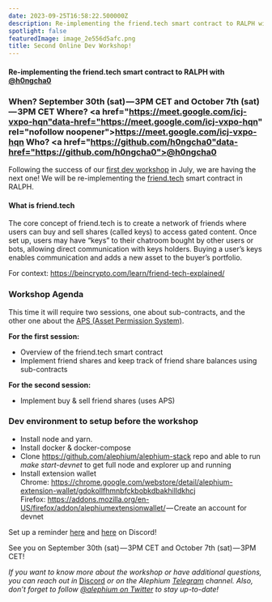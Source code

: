 ```yaml
---
date: 2023-09-25T16:58:22.500000Z
description: Re-implementing the friend.tech smart contract to RALPH with @h0ngcha0
spotlight: false
featuredImage: image_2e556d5afc.png
title: Second Online Dev Workshop!
---
```


#### Re-implementing the friend.tech smart contract to RALPH with <a href="https://github.com/h0ngcha0" data-href="https://github.com/h0ngcha0">@h0ngcha0</a>

### When? September 30th (sat) — 3PM CET and October 7th (sat) — 3PM CET Where? <a href="https://meet.google.com/icj-vxpo-hqn"data-href="https://meet.google.com/icj-vxpo-hqn" rel="nofollow noopener">https://meet.google.com/icj-vxpo-hqn</a> Who? <a href="https://github.com/h0ngcha0"data-href="https://github.com/h0ngcha0">@h0ngcha0</a>

Following the success of our <a href="https://medium.com/@alephium/first-developer-workshop-build-a-token-faucet-a6bb2aa7bf68" data-href="https://medium.com/@alephium/first-developer-workshop-build-a-token-faucet-a6bb2aa7bf68">first dev workshop</a> in July, we are having the next one! We will be re-implementing the <a href="http://friend.tech" data-href="http://friend.tech">friend.tech</a> smart contract in RALPH.

#### What is friend.tech

The core concept of friend.tech is to create a network of friends where users can buy and sell shares (called keys) to access gated content. Once set up, users may have “keys” to their chatroom bought by other users or bots, allowing direct communication with keys holders. Buying a user’s keys enables communication and adds a new asset to the buyer’s portfolio.

For context: <a href="https://beincrypto.com/learn/friend-tech-explained/" data-href="https://beincrypto.com/learn/friend-tech-explained/">https://beincrypto.com/learn/friend-tech-explained/</a>

### Workshop Agenda

This time it will require two sessions, one about sub-contracts, and the other one about the <a href="https://medium.com/@alephium/alephiums-aps-eliminating-evm-token-approval-risks-5407e7e70a33" data-href="https://medium.com/@alephium/alephiums-aps-eliminating-evm-token-approval-risks-5407e7e70a33">APS (Asset Permission System)</a>.

**For the first session:**

- Overview of the friend.tech smart contract
- Implement friend shares and keep track of friend share balances using sub-contracts

**For the second session:**

- Implement buy & sell friend shares (uses APS)

### Dev environment to setup before the workshop

- Install node and yarn.
- Install docker & docker-compose
- Clone <a href="https://github.com/alephium/alephium-stack" data-href="https://github.com/alephium/alephium-stack">https://github.com/alephium/alephium-stack</a> repo and able to run _make start-devnet_ to get full node and explorer up and running
- <span id="7e39">Install extension wallet  
  Chrome: <a href="https://chrome.google.com/webstore/detail/alephium-extension-wallet/gdokollfhmnbfckbobkdbakhilldkhcj" data-href="https://chrome.google.com/webstore/detail/alephium-extension-wallet/gdokollfhmnbfckbobkdbakhilldkhcj">https://chrome.google.com/webstore/detail/alephium-extension-wallet/gdokollfhmnbfckbobkdbakhilldkhcj</a>  
  Firefox: <a href="https://addons.mozilla.org/en-US/firefox/addon/alephiumextensionwallet/" data-href="https://addons.mozilla.org/en-US/firefox/addon/alephiumextensionwallet/">https://addons.mozilla.org/en-US/firefox/addon/alephiumextensionwallet/</a> — Create an account for devnet</span>

Set up a reminder <a href="https://discord.gg/2sKnh3mR?event=1155909824341606490" data-href="https://discord.gg/2sKnh3mR?event=1155909824341606490">here</a> and <a href="https://discord.gg/2sKnh3mR?event=1155910155012145223" data-href="https://discord.gg/2sKnh3mR?event=1155910155012145223">here</a> on Discord!

See you on September 30th (sat) — 3PM CET and October 7th (sat) — 3PM CET!

_If you want to know more about the workshop or have additional questions, you can reach out in_ [Discord](/discord) _or on the Alephium_ <a href="https://t.me/alephiumgroup" data-href="https://t.me/alephiumgroup"><em>Telegram</em></a> _channel. Also, don’t forget to follow_ <a href="https://twitter.com/alephium" data-href="https://twitter.com/alephium"><em>@alephium on Twitter</em></a> _to stay up-to-date!_

